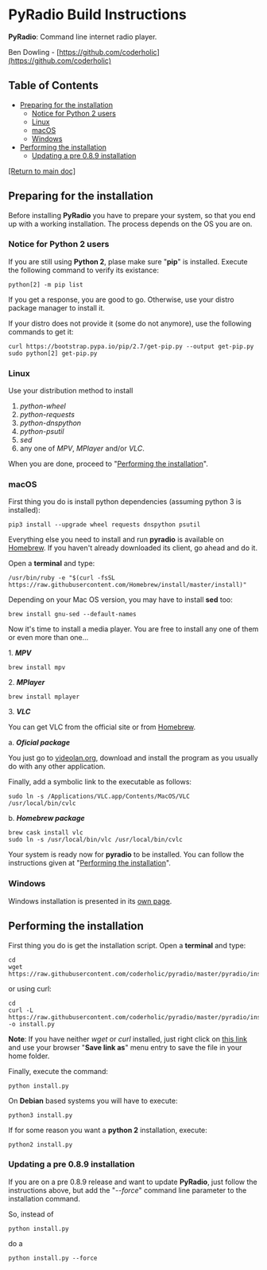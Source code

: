 # PyRadio Build Instructions

**PyRadio**: Command line internet radio player.

Ben Dowling - [https://github.com/coderholic](https://github.com/coderholic)

## Table of Contents
<!-- vim-markdown-toc Marked -->

* [Preparing for the installation](#preparing-for-the-installation)
    * [Notice for Python 2 users](#notice-for-python-2-users)
    * [Linux](#linux)
    * [macOS](#macos)
    * [Windows](#windows)
* [Performing the installation](#performing-the-installation)
    * [Updating a pre 0.8.9 installation](#updating-a-pre-0.8.9-installation)

<!-- vim-markdown-toc -->

[[Return to main doc]](README.md)


## Preparing for the installation

Before installing **PyRadio** you have to prepare your system, so that you end up with a working installation. The process depends on the OS you are on.

### Notice for Python 2 users

If you are still using **Python 2**, plase make sure "**pip**" is installed. Execute the following command to verify its existance:

    python[2] -m pip list

If you get a response, you are good to go. Otherwise, use your distro package manager to install it.

If your distro does not provide it (some do not anymore), use the following commands to get it:

    curl https://bootstrap.pypa.io/pip/2.7/get-pip.py --output get-pip.py
    sudo python[2] get-pip.py

### Linux

Use your distribution method to install

1. *python-wheel*
2. *python-requests*
3. *python-dnspython*
4. *python-psutil*
5. *sed*
6. any one of *MPV*, *MPlayer* and/or *VLC*.

When you are done, proceed to  "[Performing the installation](#performing-the-installation)".


### macOS

First thing you do is install python dependencies (assuming python 3 is installed):

    pip3 install --upgrade wheel requests dnspython psutil

Everything else you need to install and run **pyradio** is available on [Homebrew](https://github.com/Homebrew/homebrew). If you haven't already downloaded its client, go ahead and do it.

Open a **terminal** and type:

    /usr/bin/ruby -e "$(curl -fsSL https://raw.githubusercontent.com/Homebrew/install/master/install)"

Depending on your Mac OS version, you may have to install **sed** too:

    brew install gnu-sed --default-names

Now it's time to install a media player. You are free to install any one of them or even more than one...

1\. ***MPV***

    brew install mpv

2\. ***MPlayer***

    brew install mplayer

3\. ***VLC***

You  can get VLC from the official site or from [Homebrew](https://github.com/Homebrew/homebrew).

a\. ***Oficial package***

You just go to [videolan.org](http://www.videolan.org/vlc/download-macos.html),  download and install the program as you usually do with any other application.

Finally, add a symbolic link to the executable as follows:

    sudo ln -s /Applications/VLC.app/Contents/MacOS/VLC /usr/local/bin/cvlc

b\. ***Homebrew package***

    brew cask install vlc
    sudo ln -s /usr/local/bin/vlc /usr/local/bin/cvlc

Your system is ready now for **pyradio** to be installed. You can follow the instructions given at "[Performing the installation](#performing-the-installation)".

### Windows

Windows installation is presented in its [own page](windows.md).

## Performing the installation

First thing you do is get the installation script. Open a **terminal** and type:

    cd
    wget https://raw.githubusercontent.com/coderholic/pyradio/master/pyradio/install.py

or using curl:

    cd
    curl -L https://raw.githubusercontent.com/coderholic/pyradio/master/pyradio/install.py -o install.py

**Note**: If you have neither *wget* or *curl* installed, just right click on [this link](https://raw.githubusercontent.com/coderholic/pyradio/master/pyradio/install.py) and use your browser "**Save link as**" menu entry to save the file in your home folder.

Finally, execute the command:

    python install.py

On **Debian** based systems you will have to execute:

    python3 install.py

If for some reason you want a **python 2** installation, execute:

    python2 install.py

### Updating a pre 0.8.9 installation

If you are on a pre 0.8.9 release and want to update **PyRadio**, just follow the instructions above, but add the "*--force*" command line parameter to the installation command.

So, instead of

    python install.py

do a

    python install.py --force

